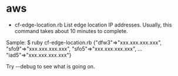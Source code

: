 aws
===

- cf-edge-location.rb
List edge location IP addresses. Usually, this command takes about 10 minutes to complete.

Sample:
$ ruby cf-edge-location.rb
{"dfw3"=>"xxx.xxx.xxx.xxx",
 "sfo9"=>"xxx.xxx.xxx.xxx",
 "sfo5"=>"xxx.xxx.xxx.xxx",
 ...
 "iad5"=>"xxx.xxx.xxx.xxx"}

Try --debug to see what is going on.


